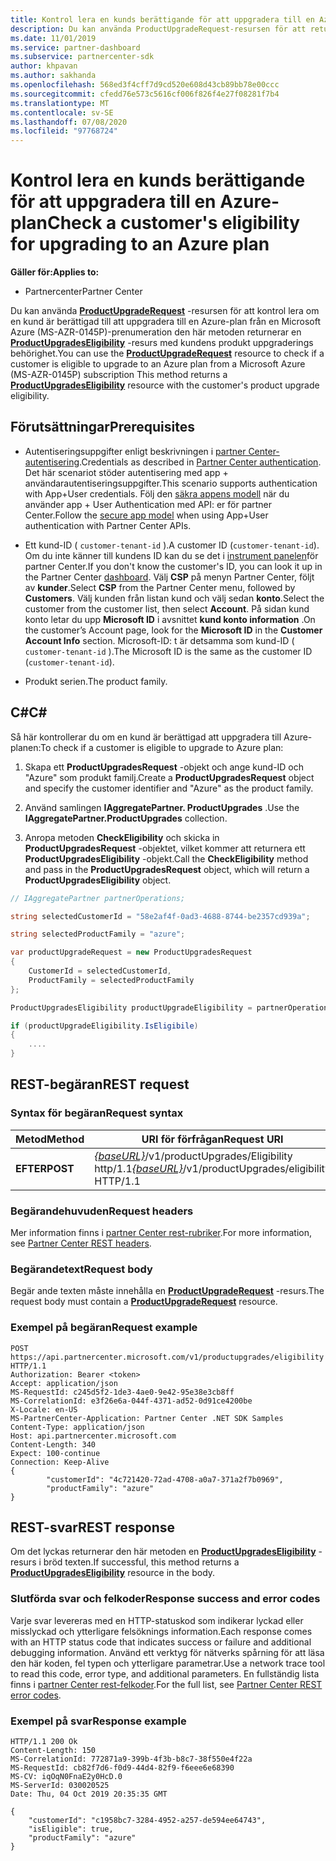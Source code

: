 ```yaml
---
title: Kontrol lera en kunds berättigande för att uppgradera till en Azure-plan
description: Du kan använda ProductUpgradeRequest-resursen för att returnera en ProductUpgradesEligibility-resurs för att avgöra om en kund är berättigad att uppgradera från en Microsoft Azure-prenumeration (MS-AZR-0145P) till en Azure-plan.
ms.date: 11/01/2019
ms.service: partner-dashboard
ms.subservice: partnercenter-sdk
author: khpavan
ms.author: sakhanda
ms.openlocfilehash: 568ed3f4cff7d9cd520e608d43cb89bb78e00ccc
ms.sourcegitcommit: cfedd76e573c5616cf006f826f4e27f08281f7b4
ms.translationtype: MT
ms.contentlocale: sv-SE
ms.lasthandoff: 07/08/2020
ms.locfileid: "97768724"
---
```

# <a name="check-a-customers-eligibility-for-upgrading-to-an-azure-plan"></a><span data-ttu-id="2324c-103">Kontrol lera en kunds berättigande för att uppgradera till en Azure-plan</span><span class="sxs-lookup"><span data-stu-id="2324c-103">Check a customer's eligibility for upgrading to an Azure plan</span></span>

<span data-ttu-id="2324c-104">**Gäller för:**</span><span class="sxs-lookup"><span data-stu-id="2324c-104">**Applies to:**</span></span>

- <span data-ttu-id="2324c-105">Partnercenter</span><span class="sxs-lookup"><span data-stu-id="2324c-105">Partner Center</span></span>

<span data-ttu-id="2324c-106">Du kan använda [**ProductUpgradeRequest**](product-upgrade-resources.md#productupgraderequest) -resursen för att kontrol lera om en kund är berättigad till att uppgradera till en Azure-plan från en Microsoft Azure (MS-AZR-0145P)-prenumeration den här metoden returnerar en [**ProductUpgradesEligibility**](product-upgrade-resources.md#productupgradeseligibility) -resurs med kundens produkt uppgraderings behörighet.</span><span class="sxs-lookup"><span data-stu-id="2324c-106">You can use the [**ProductUpgradeRequest**](product-upgrade-resources.md#productupgraderequest) resource to check if a customer is eligible to upgrade to an Azure plan from a Microsoft Azure (MS-AZR-0145P) subscription This method returns a [**ProductUpgradesEligibility**](product-upgrade-resources.md#productupgradeseligibility) resource with the customer's product upgrade eligibility.</span></span>

## <a name="prerequisites"></a><span data-ttu-id="2324c-107">Förutsättningar</span><span class="sxs-lookup"><span data-stu-id="2324c-107">Prerequisites</span></span>

- <span data-ttu-id="2324c-108">Autentiseringsuppgifter enligt beskrivningen i [partner Center-autentisering](partner-center-authentication.md).</span><span class="sxs-lookup"><span data-stu-id="2324c-108">Credentials as described in [Partner Center authentication](partner-center-authentication.md).</span></span> <span data-ttu-id="2324c-109">Det här scenariot stöder autentisering med app + användarautentiseringsuppgifter.</span><span class="sxs-lookup"><span data-stu-id="2324c-109">This scenario supports authentication with App+User credentials.</span></span> <span data-ttu-id="2324c-110">Följ den [säkra appens modell](enable-secure-app-model.md) när du använder app + User Authentication med API: er för partner Center.</span><span class="sxs-lookup"><span data-stu-id="2324c-110">Follow the [secure app model](enable-secure-app-model.md) when using App+User authentication with Partner Center APIs.</span></span>

- <span data-ttu-id="2324c-111">Ett kund-ID ( `customer-tenant-id` ).</span><span class="sxs-lookup"><span data-stu-id="2324c-111">A customer ID (`customer-tenant-id`).</span></span> <span data-ttu-id="2324c-112">Om du inte känner till kundens ID kan du se det i [instrument panelen](https://partner.microsoft.com/dashboard)för partner Center.</span><span class="sxs-lookup"><span data-stu-id="2324c-112">If you don't know the customer's ID, you can look it up in the Partner Center [dashboard](https://partner.microsoft.com/dashboard).</span></span> <span data-ttu-id="2324c-113">Välj **CSP** på menyn Partner Center, följt av **kunder**.</span><span class="sxs-lookup"><span data-stu-id="2324c-113">Select **CSP** from the Partner Center menu, followed by **Customers**.</span></span> <span data-ttu-id="2324c-114">Välj kunden från listan kund och välj sedan **konto**.</span><span class="sxs-lookup"><span data-stu-id="2324c-114">Select the customer from the customer list, then select **Account**.</span></span> <span data-ttu-id="2324c-115">På sidan kund konto letar du upp **Microsoft ID** i avsnittet **kund konto information** .</span><span class="sxs-lookup"><span data-stu-id="2324c-115">On the customer’s Account page, look for the **Microsoft ID** in the **Customer Account Info** section.</span></span> <span data-ttu-id="2324c-116">Microsoft-ID: t är detsamma som kund-ID ( `customer-tenant-id` ).</span><span class="sxs-lookup"><span data-stu-id="2324c-116">The Microsoft ID is the same as the customer ID  (`customer-tenant-id`).</span></span>

- <span data-ttu-id="2324c-117">Produkt serien.</span><span class="sxs-lookup"><span data-stu-id="2324c-117">The product family.</span></span>

## <a name="c"></a><span data-ttu-id="2324c-118">C\#</span><span class="sxs-lookup"><span data-stu-id="2324c-118">C\#</span></span>

<span data-ttu-id="2324c-119">Så här kontrollerar du om en kund är berättigad att uppgradera till Azure-planen:</span><span class="sxs-lookup"><span data-stu-id="2324c-119">To check if a customer is eligible to upgrade to Azure plan:</span></span>

1. <span data-ttu-id="2324c-120">Skapa ett **ProductUpgradesRequest** -objekt och ange kund-ID och "Azure" som produkt familj.</span><span class="sxs-lookup"><span data-stu-id="2324c-120">Create a **ProductUpgradesRequest** object and specify the customer identifier and "Azure" as the product family.</span></span>

2. <span data-ttu-id="2324c-121">Använd samlingen **IAggregatePartner. ProductUpgrades** .</span><span class="sxs-lookup"><span data-stu-id="2324c-121">Use the **IAggregatePartner.ProductUpgrades** collection.</span></span>
3. <span data-ttu-id="2324c-122">Anropa metoden **CheckEligibility** och skicka in **ProductUpgradesRequest** -objektet, vilket kommer att returnera ett **ProductUpgradesEligibility** -objekt.</span><span class="sxs-lookup"><span data-stu-id="2324c-122">Call the **CheckEligibility** method and pass in the **ProductUpgradesRequest** object, which will return a **ProductUpgradesEligibility** object.</span></span>

```csharp
// IAggregatePartner partnerOperations;

string selectedCustomerId = "58e2af4f-0ad3-4688-8744-be2357cd939a";

string selectedProductFamily = "azure";

var productUpgradeRequest = new ProductUpgradesRequest
{
    CustomerId = selectedCustomerId,
    ProductFamily = selectedProductFamily
};

ProductUpgradesEligibility productUpgradeEligibility = partnerOperations.ProductUpgrades.CheckEligibility(productUpgradeRequest);

if (productUpgradeEligibility.IsEligibile)
{
    ....
}

```

## <a name="rest-request"></a><span data-ttu-id="2324c-123">REST-begäran</span><span class="sxs-lookup"><span data-stu-id="2324c-123">REST request</span></span>

### <a name="request-syntax"></a><span data-ttu-id="2324c-124">Syntax för begäran</span><span class="sxs-lookup"><span data-stu-id="2324c-124">Request syntax</span></span>

| <span data-ttu-id="2324c-125">Metod</span><span class="sxs-lookup"><span data-stu-id="2324c-125">Method</span></span>   | <span data-ttu-id="2324c-126">URI för förfrågan</span><span class="sxs-lookup"><span data-stu-id="2324c-126">Request URI</span></span>                                                                                   |
|----------|-----------------------------------------------------------------------------------------------|
| <span data-ttu-id="2324c-127">**EFTER**</span><span class="sxs-lookup"><span data-stu-id="2324c-127">**POST**</span></span> | <span data-ttu-id="2324c-128">[*{baseURL}*](partner-center-rest-urls.md)/v1/productUpgrades/Eligibility http/1.1</span><span class="sxs-lookup"><span data-stu-id="2324c-128">[*{baseURL}*](partner-center-rest-urls.md)/v1/productUpgrades/eligibility HTTP/1.1</span></span> |

### <a name="request-headers"></a><span data-ttu-id="2324c-129">Begärandehuvuden</span><span class="sxs-lookup"><span data-stu-id="2324c-129">Request headers</span></span>

<span data-ttu-id="2324c-130">Mer information finns i [partner Center rest-rubriker](headers.md).</span><span class="sxs-lookup"><span data-stu-id="2324c-130">For more information, see [Partner Center REST headers](headers.md).</span></span>

### <a name="request-body"></a><span data-ttu-id="2324c-131">Begärandetext</span><span class="sxs-lookup"><span data-stu-id="2324c-131">Request body</span></span>

<span data-ttu-id="2324c-132">Begär ande texten måste innehålla en [**ProductUpgradeRequest**](product-upgrade-resources.md#productupgraderequest) -resurs.</span><span class="sxs-lookup"><span data-stu-id="2324c-132">The request body must contain a [**ProductUpgradeRequest**](product-upgrade-resources.md#productupgraderequest) resource.</span></span>

### <a name="request-example"></a><span data-ttu-id="2324c-133">Exempel på begäran</span><span class="sxs-lookup"><span data-stu-id="2324c-133">Request example</span></span>

```http
POST https://api.partnercenter.microsoft.com/v1/productupgrades/eligibility HTTP/1.1
Authorization: Bearer <token>
Accept: application/json
MS-RequestId: c245d5f2-1de3-4ae0-9e42-95e38e3cb8ff
MS-CorrelationId: e3f26e6a-044f-4371-ad52-0d91ce4200be
X-Locale: en-US
MS-PartnerCenter-Application: Partner Center .NET SDK Samples
Content-Type: application/json
Host: api.partnercenter.microsoft.com
Content-Length: 340
Expect: 100-continue
Connection: Keep-Alive
{
        "customerId": "4c721420-72ad-4708-a0a7-371a2f7b0969",
        "productFamily": "azure"
}
```

## <a name="rest-response"></a><span data-ttu-id="2324c-134">REST-svar</span><span class="sxs-lookup"><span data-stu-id="2324c-134">REST response</span></span>

<span data-ttu-id="2324c-135">Om det lyckas returnerar den här metoden en [**ProductUpgradesEligibility**](product-upgrade-resources.md#productupgradeseligibility) -resurs i bröd texten.</span><span class="sxs-lookup"><span data-stu-id="2324c-135">If successful, this method returns a [**ProductUpgradesEligibility**](product-upgrade-resources.md#productupgradeseligibility) resource in the body.</span></span>

### <a name="response-success-and-error-codes"></a><span data-ttu-id="2324c-136">Slutförda svar och felkoder</span><span class="sxs-lookup"><span data-stu-id="2324c-136">Response success and error codes</span></span>

<span data-ttu-id="2324c-137">Varje svar levereras med en HTTP-statuskod som indikerar lyckad eller misslyckad och ytterligare felsöknings information.</span><span class="sxs-lookup"><span data-stu-id="2324c-137">Each response comes with an HTTP status code that indicates success or failure and additional debugging information.</span></span> <span data-ttu-id="2324c-138">Använd ett verktyg för nätverks spårning för att läsa den här koden, fel typen och ytterligare parametrar.</span><span class="sxs-lookup"><span data-stu-id="2324c-138">Use a network trace tool to read this code, error type, and additional parameters.</span></span> <span data-ttu-id="2324c-139">En fullständig lista finns i [partner Center rest-felkoder](error-codes.md).</span><span class="sxs-lookup"><span data-stu-id="2324c-139">For the full list, see [Partner Center REST error codes](error-codes.md).</span></span>

### <a name="response-example"></a><span data-ttu-id="2324c-140">Exempel på svar</span><span class="sxs-lookup"><span data-stu-id="2324c-140">Response example</span></span>

```http
HTTP/1.1 200 Ok
Content-Length: 150
MS-CorrelationId: 772871a9-399b-4f3b-b8c7-38f550e4f22a
MS-RequestId: cb82f7d6-f0d9-44d4-82f9-f6eee6e68390
MS-CV: iqOqN0FnaE2y0HcD.0
MS-ServerId: 030020525
Date: Thu, 04 Oct 2019 20:35:35 GMT

{
    "customerId": "c1958bc7-3284-4952-a257-de594ee64743",
    "isEligible": true,
    "productFamily": "azure"
}
```
